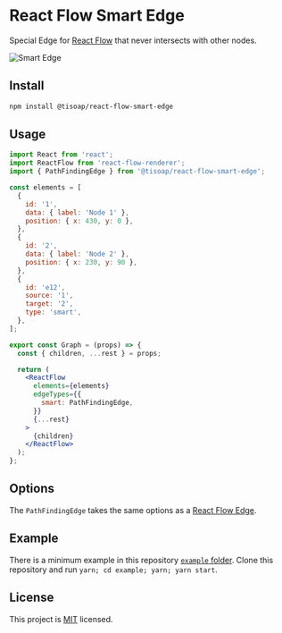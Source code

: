 # React Flow Smart Edge

Special Edge for [React Flow](https://github.com/wbkd/react-flow) that never intersects with other nodes.

![Smart Edge](https://raw.githubusercontent.com/tisoap/react-flow-smart-edge/main/.github/images/example.gif)

## Install

```bash
npm install @tisoap/react-flow-smart-edge
```

## Usage

```jsx
import React from 'react';
import ReactFlow from 'react-flow-renderer';
import { PathFindingEdge } from '@tisoap/react-flow-smart-edge';

const elements = [
  {
    id: '1',
    data: { label: 'Node 1' },
    position: { x: 430, y: 0 },
  },
  {
    id: '2',
    data: { label: 'Node 2' },
    position: { x: 230, y: 90 },
  },
  {
    id: 'e12',
    source: '1',
    target: '2',
    type: 'smart',
  },
];

export const Graph = (props) => {
  const { children, ...rest } = props;

  return (
    <ReactFlow
      elements={elements}
      edgeTypes={{
        smart: PathFindingEdge,
      }}
      {...rest}
    >
      {children}
    </ReactFlow>
  );
};
```

## Options

The `PathFindingEdge` takes the same options as a [React Flow Edge](https://reactflow.dev/docs/api/edges/).

## Example

There is a minimum example in this repository [`example` folder](https://github.com/tisoap/react-flow-smart-edge/tree/main/example). Clone this repository and run `yarn; cd example; yarn; yarn start`.

## License

This project is [MIT](https://github.com/tisoap/react-flow-smart-edge/blob/main/LICENSE) licensed.
